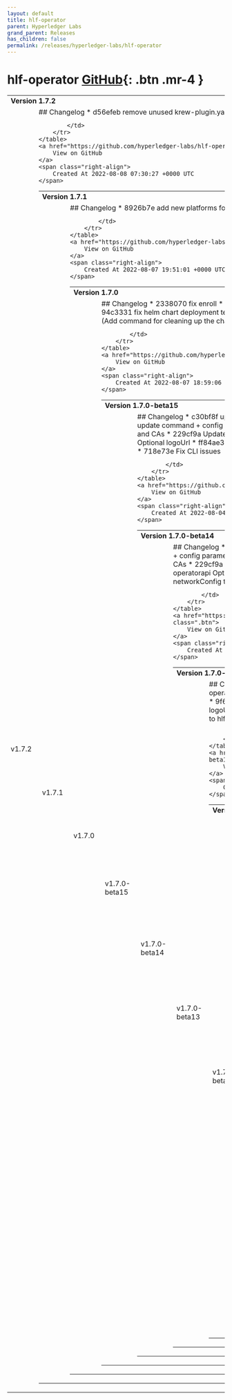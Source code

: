 ```yaml
---
layout: default
title: hlf-operator
parent: Hyperledger Labs
grand_parent: Releases
has_children: false
permalink: /releases/hyperledger-labs/hlf-operator
---
```


# hlf-operator <span class="fs-3 right-align">[GitHub](https://github.com/hyperledger-labs/hlf-operator){: .btn .mr-4 }</span>


<div>
    <table>
        <tr>
            <td colspan="2">
                <b>
                    Version 1.7.2
                </b>
            </td>
        </tr>
        <tr>
            <td>
                <span class="chip">
                    v1.7.2
                </span>
            </td>
            <td>
                ## Changelog
* d56efeb remove unused krew-plugin.yaml (#107)


            </td>
        </tr>
    </table>
    <a href="https://github.com/hyperledger-labs/hlf-operator/releases/tag/v1.7.2" class=".btn">
        View on GitHub
    </a>
    <span class="right-align">
        Created At 2022-08-08 07:30:27 +0000 UTC
    </span>
</div>

<div>
    <table>
        <tr>
            <td colspan="2">
                <b>
                    Version 1.7.1
                </b>
            </td>
        </tr>
        <tr>
            <td>
                <span class="chip">
                    v1.7.1
                </span>
            </td>
            <td>
                ## Changelog
* 8926b7e add new platforms for krew
* fbbe2cd fix broken link


            </td>
        </tr>
    </table>
    <a href="https://github.com/hyperledger-labs/hlf-operator/releases/tag/v1.7.1" class=".btn">
        View on GitHub
    </a>
    <span class="right-align">
        Created At 2022-08-07 19:51:01 +0000 UTC
    </span>
</div>

<div>
    <table>
        <tr>
            <td colspan="2">
                <b>
                    Version 1.7.0
                </b>
            </td>
        </tr>
        <tr>
            <td>
                <span class="chip">
                    v1.7.0
                </span>
            </td>
            <td>
                ## Changelog
* 2338070 fix enroll
* aee0f84 1.7.0 release (#95)
* 7d849c6 Use user defined peer capacity (#99)
* 94c3331 fix helm chart deployment template (#94)
* 5a29eb3 Update README.md (#92)
* c98bff2 Fix getting-started (Add command for cleaning up the chaincode). (#90)


            </td>
        </tr>
    </table>
    <a href="https://github.com/hyperledger-labs/hlf-operator/releases/tag/v1.7.0" class=".btn">
        View on GitHub
    </a>
    <span class="right-align">
        Created At 2022-08-07 18:59:06 +0000 UTC
    </span>
</div>

<div>
    <table>
        <tr>
            <td colspan="2">
                <b>
                    Version 1.7.0-beta15
                </b>
            </td>
        </tr>
        <tr>
            <td>
                <span class="chip">
                    v1.7.0-beta15
                </span>
            </td>
            <td>
                ## Changelog
* c30bf8f update docs
* 1c63ed8 Upgrade command for peer and orderer
* 454dfb1 Add update command + config parameters for operatorui and operatorapi
* 055d828 Add affinity to peers, orderers and CAs
* 229cf9a Update CRD
* 9f64f7d Solve issue when there's no auth in operatorui and operatorapi Optional logoUrl
* ff84ae3 Add node selector to peer/orderer/ca
* c60468f Add networkConfig to hlf operator
* 718e73e Fix CLI issues


            </td>
        </tr>
    </table>
    <a href="https://github.com/hyperledger-labs/hlf-operator/releases/tag/v1.7.0-beta15" class=".btn">
        View on GitHub
    </a>
    <span class="right-align">
        Created At 2022-08-04 19:58:35 +0000 UTC
    </span>
</div>

<div>
    <table>
        <tr>
            <td colspan="2">
                <b>
                    Version 1.7.0-beta14
                </b>
            </td>
        </tr>
        <tr>
            <td>
                <span class="chip">
                    v1.7.0-beta14
                </span>
            </td>
            <td>
                ## Changelog
* 3c2d2c0 Upgrade command for peer and orderer
* f8f0cf2 Add update command + config parameters for operatorui and operatorapi
* 055d828 Add affinity to peers, orderers and CAs
* 229cf9a Update CRD
* 9f64f7d Solve issue when there's no auth in operatorui and operatorapi Optional logoUrl
* ff84ae3 Add node selector to peer/orderer/ca
* c60468f Add networkConfig to hlf operator
* 718e73e Fix CLI issues


            </td>
        </tr>
    </table>
    <a href="https://github.com/hyperledger-labs/hlf-operator/releases/tag/v1.7.0-beta14" class=".btn">
        View on GitHub
    </a>
    <span class="right-align">
        Created At 2022-08-04 18:55:52 +0000 UTC
    </span>
</div>

<div>
    <table>
        <tr>
            <td colspan="2">
                <b>
                    Version 1.7.0-beta13
                </b>
            </td>
        </tr>
        <tr>
            <td>
                <span class="chip">
                    v1.7.0-beta13
                </span>
            </td>
            <td>
                ## Changelog
* 8142de5 Add update command + config parameters for operatorui and operatorapi
* 32a9470 Add affinity to peers, orderers and CAs
* 229cf9a Update CRD
* 9f64f7d Solve issue when there's no auth in operatorui and operatorapi Optional logoUrl
* ff84ae3 Add node selector to peer/orderer/ca
* c60468f Add networkConfig to hlf operator
* 718e73e Fix CLI issues


            </td>
        </tr>
    </table>
    <a href="https://github.com/hyperledger-labs/hlf-operator/releases/tag/v1.7.0-beta13" class=".btn">
        View on GitHub
    </a>
    <span class="right-align">
        Created At 2022-08-04 18:37:06 +0000 UTC
    </span>
</div>

<div>
    <table>
        <tr>
            <td colspan="2">
                <b>
                    Version 1.7.0-beta12
                </b>
            </td>
        </tr>
        <tr>
            <td>
                <span class="chip">
                    v1.7.0-beta12
                </span>
            </td>
            <td>
                ## Changelog
* fd640dc Add affinity to peers, orderers and CAs


            </td>
        </tr>
    </table>
    <a href="https://github.com/hyperledger-labs/hlf-operator/releases/tag/v1.7.0-beta12" class=".btn">
        View on GitHub
    </a>
    <span class="right-align">
        Created At 2022-08-04 12:20:21 +0000 UTC
    </span>
</div>

<div>
    <table>
        <tr>
            <td colspan="2">
                <b>
                    Version 1.7.0-beta11
                </b>
            </td>
        </tr>
        <tr>
            <td>
                <span class="chip">
                    v1.7.0-beta11
                </span>
            </td>
            <td>
                ## Changelog
* a34ce19 Update CRD
* 1bf12f6 Solve issue when there's no auth in operatorui and operatorapi Optional logoUrl
* ff84ae3 Add node selector to peer/orderer/ca
* c60468f Add networkConfig to hlf operator
* 718e73e Fix CLI issues


            </td>
        </tr>
    </table>
    <a href="https://github.com/hyperledger-labs/hlf-operator/releases/tag/v1.7.0-beta11" class=".btn">
        View on GitHub
    </a>
    <span class="right-align">
        Created At 2022-08-04 11:18:01 +0000 UTC
    </span>
</div>

<div>
    <table>
        <tr>
            <td colspan="2">
                <b>
                    Version 1.7.0-beta10
                </b>
            </td>
        </tr>
        <tr>
            <td>
                <span class="chip">
                    v1.7.0-beta10
                </span>
            </td>
            <td>
                ## Changelog
* 18dc8fe Add node selector to peer/orderer/ca


            </td>
        </tr>
    </table>
    <a href="https://github.com/hyperledger-labs/hlf-operator/releases/tag/v1.7.0-beta10" class=".btn">
        View on GitHub
    </a>
    <span class="right-align">
        Created At 2022-08-03 21:25:41 +0000 UTC
    </span>
</div>

<div>
    <table>
        <tr>
            <td colspan="2">
                <b>
                    Version 1.7.0-beta9
                </b>
            </td>
        </tr>
        <tr>
            <td>
                <span class="chip">
                    v1.7.0-beta9
                </span>
            </td>
            <td>
                ## Changelog
* b476326 Add networkConfig to hlf operator
* 718e73e Fix CLI issues


            </td>
        </tr>
    </table>
    <a href="https://github.com/hyperledger-labs/hlf-operator/releases/tag/v1.7.0-beta9" class=".btn">
        View on GitHub
    </a>
    <span class="right-align">
        Created At 2022-08-02 08:22:00 +0000 UTC
    </span>
</div>

